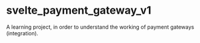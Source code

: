 # svelte_payment_gateway_v1
A learning project, in order to understand the working of payment gateways (integration).
